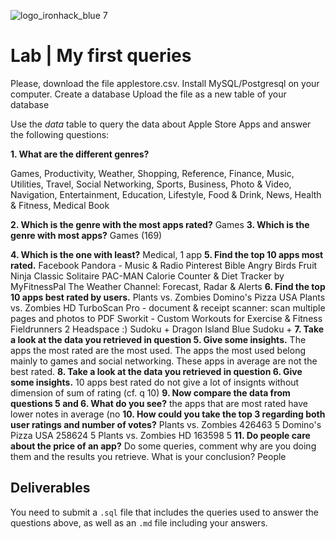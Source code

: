 ![logo_ironhack_blue 7](https://user-images.githubusercontent.com/23629340/40541063-a07a0a8a-601a-11e8-91b5-2f13e4e6b441.png)
# Lab | My first queries

Please, download the file applestore.csv.
Install MySQL/Postgresql on your computer.
Create a database
Upload the file as a new table of your database

Use the *data* table to query the data about Apple Store Apps and answer the following questions: 

**1. What are the different genres?**

Games,	Productivity,	Weather,	Shopping,	Reference,	Finance,	Music,	Utilities,	Travel,	Social Networking,	Sports,	Business,	Photo & Video,	Navigation,	Entertainment,	Education,	Lifestyle,	Food & Drink,	News,	Health & Fitness,	Medical	Book

**2. Which is the genre with the most apps rated?**
Games
**3. Which is the genre with most apps?**
Games (169)

**4. Which is the one with least?**
Medical, 1 app
**5. Find the top 10 apps most rated.**
Facebook
Pandora - Music & Radio
Pinterest
Bible
Angry Birds
Fruit Ninja Classic
Solitaire
PAC-MAN
Calorie Counter & Diet Tracker by MyFitnessPal
The Weather Channel: Forecast, Radar & Alerts
**6. Find the top 10 apps best rated by users.**
Plants vs. Zombies
Domino's Pizza USA
Plants vs. Zombies HD
TurboScan Pro - document & receipt scanner: scan multiple pages and photos to PDF
Sworkit - Custom Workouts for Exercise & Fitness
Fieldrunners 2
Headspace
:) Sudoku +
Dragon Island Blue
Sudoku +
**7. Take a look at the data you retrieved in question 5. Give some insights.**
The apps the most rated are the most used. The apps the most used belong mainly to games and social networking. These apps in average are not the best rated. 
**8. Take a look at the data you retrieved in question 6. Give some insights.**
10 apps best rated do not give a lot of insignts without dimension of sum of rating (cf. q 10)
**9. Now compare the data from questions 5 and 6. What do you see?**
the apps that are most rated have lower notes in average (no 
**10. How could you take the top 3 regarding both user ratings and number of votes?**
Plants vs. Zombies	426463	5
Domino's Pizza USA	258624	5
Plants vs. Zombies HD	163598	5
**11. Do people care about the price of an app?** Do some queries, comment why are you doing them and the results you retrieve. What is your conclusion?
People  

## Deliverables 
You need to submit a `.sql` file that includes the queries used to answer the questions above, as well as an `.md` file including your answers. 
